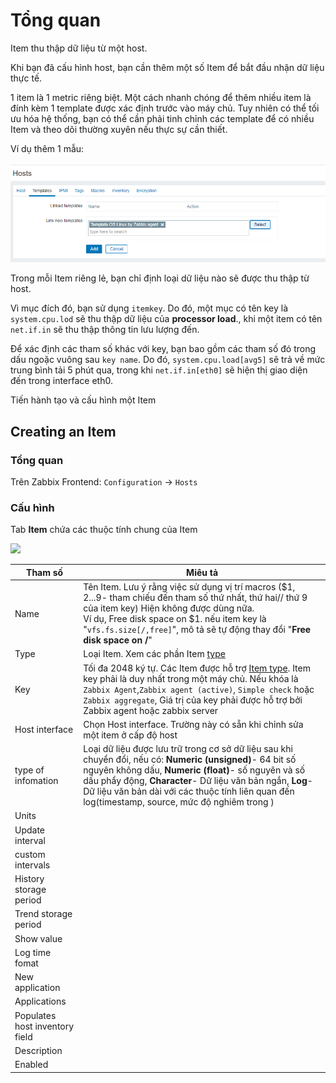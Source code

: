 # Tổng quan
Item thu thập dữ liệu từ một host.

Khi bạn đã cấu hình host, bạn cần thêm một số Item để bắt đầu nhận  dữ liệu thực tế.

1 item là 1 metric riêng biệt. Một cách nhanh chóng để thêm nhiều item là đính kèm 1 template được xác định trước vào máy chủ. Tuy nhiên có thể tối ưu hóa hệ thống, bạn có thể cần phải tinh chỉnh các template để có nhiều Item và theo dõi thường xuyên nếu thực sự cần thiết.

Ví dụ thêm 1 mẫu:

![](/images/Screenshot_67.png)

Trong mỗi Item riêng lẻ, bạn chỉ định loại dữ liệu nào sẽ được thu thập từ host.

Vì mục đích đó, bạn sử dụng `itemkey`. Do đó, một mục có tên key là `system.cpu.lod` sẽ thu thập dữ liệu của **processor load**., khi một item có tên `net.if.in` sẽ thu thập thông tin lưu lượng đến.

Để xác định các tham số khác với key, bạn bao gồm các tham số đó trong dấu ngoặc vuông sau `key name`. Do đó, `system.cpu.load[avg5]` sẽ trả về mức trung bình tải 5 phút qua, trong khi `net.if.in[eth0]` sẽ hiện thị giao diện đến trong interface eth0.

Tiến hành tạo và cấu hình một Item
## Creating an Item
### Tổng quan 

Trên Zabbix Frontend: `Configuration` → `Hosts`

### Cấu hình
Tab **Item** chứa các thuộc tính chung của Item

![](/images/Screensot_68.png)

|Tham số|Miêu tả|
|-|-|
|Name|Tên Item. Lưu ý rằng việc sử dụng vị trí macros ($1, $2...$9- tham chiếu đến tham số thứ nhất, thứ hai// thứ 9 của item key) Hiện không được dùng nữa.</br> Ví dụ, Free disk space on $1. nếu item key là "`vfs.fs.size[/,free]`", mô tả sẽ tự động thay đổi "**Free disk space on /**" |
|Type|Loại Item. Xem các phần Item [type](/config/info/Item-type.md)|
|Key|Tối đa 2048 ký tự. Các Item được hỗ trợ [Item type](/config/info/Item-type.md). Item key phải là duy nhất trong một máy chủ. Nếu khóa là ` Zabbix Agent`,`Zabbix agent (active)`, `Simple check` hoặc `Zabbix aggregate`, Giá trị của key phải được hỗ trợ bởi Zabbix agent hoặc zabbix server  |
|Host interface|Chọn Host interface. Trường này có sẵn khi chỉnh sửa một item ở cấp độ host|
|type of infomation |Loại dữ liệu được lưu trữ trong cơ sở dữ liệu sau khi chuyển đổi, nếu có: **Numeric (unsigned)**- 64 bit số nguyên không dấu, **Numeric (float)**- số nguyên và số dấu phẩy động, **Character**- Dữ liệu văn bản ngắn, **Log**- Dữ liệu văn bản dài với các thuộc tính liên quan đến log(timestamp, source, mức độ nghiêm trong ) |
|Units||
|Update interval||
|custom intervals||
|History storage period ||
|Trend storage period||
|Show value||
|Log time fomat||
|New application||
|Applications||
|Populates host inventory field||
|Description||
|Enabled||

